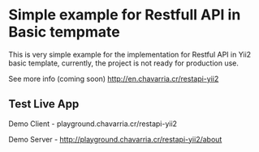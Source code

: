 Simple example for Restfull API in Basic tempmate
============================

This is very simple example for the implementation for Restful API in Yii2 basic template, currently, the project is not ready for production use.

See more info (coming soon) http://en.chavarria.cr/restapi-yii2

##  Test Live App
Demo Client - playground.chavarria.cr/restapi-yii2

Demo Server - http://playground.chavarria.cr/restapi-yii2/about
